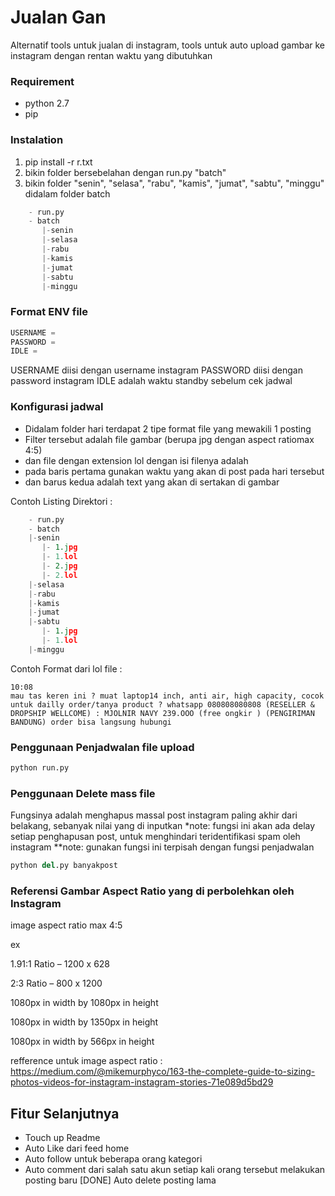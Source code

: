Jualan Gan
======

Alternatif tools untuk jualan di instagram, tools untuk auto upload gambar ke instagram dengan rentan waktu yang dibutuhkan

### Requirement 

- python 2.7
- pip

### Instalation 

1. pip install -r r.txt
2. bikin folder bersebelahan dengan run.py "batch"
3. bikin folder "senin", "selasa", "rabu", "kamis", "jumat", "sabtu", "minggu" didalam folder batch

```python
	- run.py
	- batch
	   |-senin
	   |-selasa
	   |-rabu
	   |-kamis
	   |-jumat
	   |-sabtu
	   |-minggu
```

### Format ENV file

```python
USERNAME = 
PASSWORD = 
IDLE = 
```

USERNAME diisi dengan username instagram
PASSWORD diisi dengan password instagram
IDLE adalah waktu standby sebelum cek jadwal

### Konfigurasi jadwal

- Didalam folder hari terdapat 2 tipe format file yang mewakili 1 posting
- Filter tersebut adalah file gambar (berupa jpg dengan aspect ratiomax 4:5) 
- dan file dengan extension lol dengan isi filenya adalah 
- pada baris pertama gunakan waktu yang akan di post pada hari tersebut
- dan barus kedua adalah text yang akan di sertakan di gambar

Contoh Listing Direktori :

```python
	- run.py
	- batch
	|-senin
	   |- 1.jpg
	   |- 1.lol
	   |- 2.jpg
	   |- 2.lol
	|-selasa
	|-rabu
	|-kamis
	|-jumat
	|-sabtu
	   |- 1.jpg
	   |- 1.lol
	|-minggu
```

Contoh Format dari lol file :

```text
10:08
mau tas keren ini ? muat laptop14 inch, anti air, high capacity, cocok untuk dailly order/tanya product ? whatsapp 080808080808 (RESELLER & DROPSHIP WELLCOME) : MJOLNIR NAVY 239.OOO (free ongkir ) (PENGIRIMAN BANDUNG) order bisa langsung hubungi
```

### Penggunaan Penjadwalan file upload

```python
python run.py
```

### Penggunaan Delete mass file

Fungsinya adalah menghapus massal post instagram paling akhir dari belakang, sebanyak nilai yang di inputkan
*note: fungsi ini akan ada delay setiap penghapusan post, untuk menghindari teridentifikasi spam oleh instagram
**note: gunakan fungsi ini terpisah dengan fungsi penjadwalan 

```python
python del.py banyakpost
```

### Referensi Gambar Aspect Ratio yang di perbolehkan oleh Instagram

image aspect ratio max 4:5

ex 

1.91:1 Ratio – 1200 x 628

2:3 Ratio – 800 x 1200 

1080px in width by 1080px in height

1080px in width by 1350px in height

1080px in width by 566px in height

refference untuk image aspect ratio : https://medium.com/@mikemurphyco/163-the-complete-guide-to-sizing-photos-videos-for-instagram-instagram-stories-71e089d5bd29

## Fitur Selanjutnya

- Touch up Readme
- Auto Like dari feed home
- Auto follow untuk beberapa orang kategori
- Auto comment dari salah satu akun setiap kali orang tersebut melakukan posting baru
[DONE] Auto delete posting lama